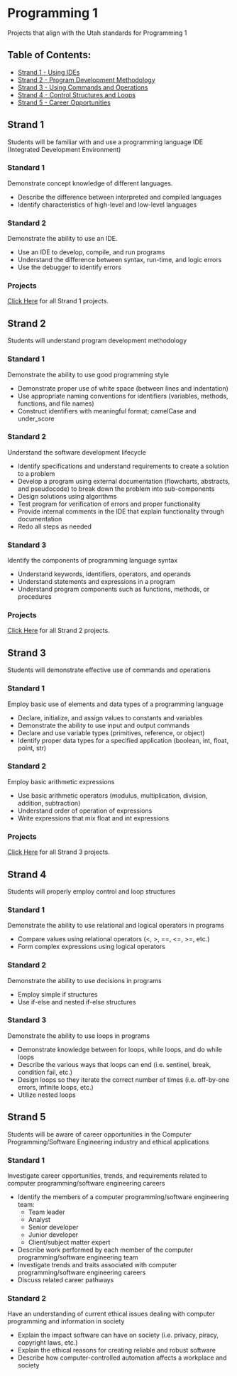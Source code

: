 # Programming 1
Projects that align with the Utah standards for Programming 1

## Table of Contents:

* [Strand 1 - Using IDEs](#Strand-1)
* [Strand 2 - Program Development Methodology](#Strand-2)
* [Strand 3 - Using Commands and Operations](#Strand-3)
* [Strand 4 - Control Structures and Loops](#Strand-4)
* [Strand 5 - Career Opportunities](#Strand-5)

## Strand 1
Students will be familiar with and use a programming language IDE (Integrated Development Environment)

### Standard 1
Demonstrate concept knowledge of different languages.
* Describe the difference between interpreted and compiled languages
* Identify characteristics of high-level and low-level languages

### Standard 2
Demonstrate the ability to use an IDE.
* Use an IDE to develop, compile, and run programs
* Understand the difference between syntax, run-time, and logic errors
* Use the debugger to identify errors

### Projects
[Click Here](./projects/strand_one/projects_s1.md) for all Strand 1 projects.

## Strand 2
Students will understand program development methodology

### Standard 1
Demonstrate the ability to use good programming style
* Demonstrate proper use of white space (between lines and indentation)
* Use appropriate naming conventions for identifiers (variables, methods, functions, and file names)
* Construct identifiers with meaningful format; camelCase and under_score

### Standard 2
Understand the software development lifecycle
* Identify specifications and understand requirements to create a solution to a problem
* Develop a program using external documentation (flowcharts, abstracts, and pseudocode) to break down the problem into sub-components
* Design solutions using algorithms
* Test program for verification of errors and proper functionality
* Provide internal comments in the IDE that explain functionality through documentation
* Redo all steps as needed

### Standard 3
Identify the components of programming language syntax
* Understand keywords, identifiers, operators, and operands
* Understand statements and expressions in a program
* Understand program components such as functions, methods, or procedures

### Projects
[Click Here](./projects/strand_two/projects_s2.md) for all Strand 2 projects.

## Strand 3
Students will demonstrate effective use of commands and operations

### Standard 1
Employ basic use of elements and data types of a programming language
* Declare, initialize, and assign values to constants and variables
* Demonstrate the ability to use input and output commands
* Declare and use variable types (primitives, reference, or object)
* Identify proper data types for a specified application (boolean, int, float, point, str)

### Standard 2
Employ basic arithmetic expressions
* Use basic arithmetic operators (modulus, multiplication, division, addition, subtraction)
* Understand order of operation of expressions
* Write expressions that mix float and int expressions

### Projects
[Click Here](./projects/strand_three/projects_s3.md) for all Strand 3 projects.

## Strand 4
Students will properly employ control and loop structures

### Standard 1
Demonstrate the ability to use relational and logical operators in programs
* Compare values using relational operators (<, >, ==, <=, >=, etc.)
* Form complex expressions using logical operators

### Standard 2
Demonstrate the ability to use decisions in programs
* Employ simple if structures
* Use if-else and nested if-else structures

### Standard 3
Demonstrate the ability to use loops in programs
* Demonstrate knowledge between for loops, while loops, and do while loops
* Describe the various ways that loops can end (i.e. sentinel, break, condition fail, etc.)
* Design loops so they iterate the correct number of times (i.e. off-by-one errors, infinite loops, etc.)
* Utilize nested loops

## Strand 5
Students will be aware of career opportunities in the Computer Programming/Software Engineering industry and ethical applications

### Standard 1
Investigate career opportunities, trends, and requirements related to computer programming/software engineering careers
* Identify the members of a computer programming/software engineering team:
  * Team leader
  * Analyst
  * Senior developer
  * Junior developer
  * Client/subject matter expert
* Describe work performed by each member of the computer programming/software engineering team
* Investigate trends and traits associated with computer programming/software engineering careers
* Discuss related career pathways

### Standard 2
Have an understanding of current ethical issues dealing with computer programming and information in society
* Explain the impact software can have on society (i.e. privacy, piracy, copyright laws, etc.)
* Explain the ethical reasons for creating reliable and robust software
* Describe how computer-controlled automation affects a workplace and society
